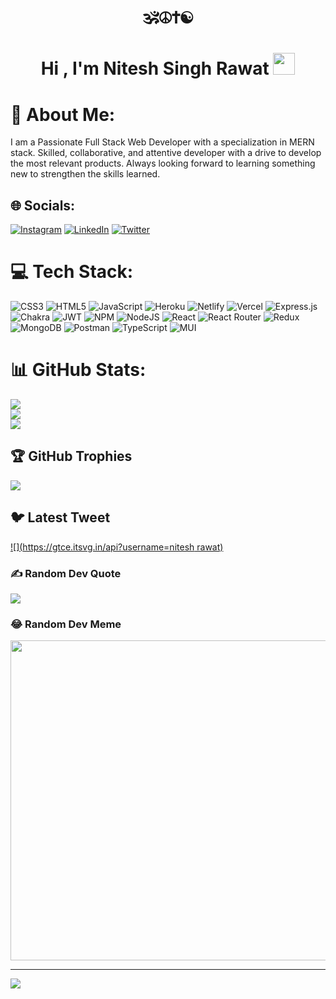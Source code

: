 <h1 align="center">🕉☮✝☯</h1>

<h1 align="center">Hi , I'm Nitesh Singh Rawat <img src="https://media.giphy.com/media/hvRJCLFzcasrR4ia7z/giphy.gif" width="35">
  
# 💫 About Me:
I am a Passionate Full Stack Web Developer with a specialization in MERN stack. Skilled, collaborative, and attentive developer with a drive to develop the most relevant products. Always looking forward to learning something new to strengthen the skills learned.


## 🌐 Socials:
[![Instagram](https://img.shields.io/badge/Instagram-%23E4405F.svg?logo=Instagram&logoColor=white)](https://instagram.com/niteshrawat835)
[![LinkedIn](https://img.shields.io/badge/LinkedIn-%230077B5.svg?logo=linkedin&logoColor=white)](https://www.linkedin.com/in/nitesh-singh-rawat-61a830224)
[![Twitter](https://img.shields.io/badge/Twitter-%231DA1F2.svg?logo=Twitter&logoColor=white)](https://twitter.com/niteshrawat0401) 

# 💻 Tech Stack:
![CSS3](https://img.shields.io/badge/css3-%231572B6.svg?style=for-the-badge&logo=css3&logoColor=white) ![HTML5](https://img.shields.io/badge/html5-%23E34F26.svg?style=for-the-badge&logo=html5&logoColor=white) ![JavaScript](https://img.shields.io/badge/javascript-%23323330.svg?style=for-the-badge&logo=javascript&logoColor=%23F7DF1E) ![Heroku](https://img.shields.io/badge/heroku-%23430098.svg?style=for-the-badge&logo=heroku&logoColor=white) ![Netlify](https://img.shields.io/badge/netlify-%23000000.svg?style=for-the-badge&logo=netlify&logoColor=#00C7B7) ![Vercel](https://img.shields.io/badge/vercel-%23000000.svg?style=for-the-badge&logo=vercel&logoColor=white) ![Express.js](https://img.shields.io/badge/express.js-%23404d59.svg?style=for-the-badge&logo=express&logoColor=%2361DAFB) ![Chakra](https://img.shields.io/badge/chakra-%234ED1C5.svg?style=for-the-badge&logo=chakraui&logoColor=white) ![JWT](https://img.shields.io/badge/JWT-black?style=for-the-badge&logo=JSON%20web%20tokens) ![NPM](https://img.shields.io/badge/NPM-%23000000.svg?style=for-the-badge&logo=npm&logoColor=white) ![NodeJS](https://img.shields.io/badge/node.js-6DA55F?style=for-the-badge&logo=node.js&logoColor=white) ![React](https://img.shields.io/badge/react-%2320232a.svg?style=for-the-badge&logo=react&logoColor=%2361DAFB) ![React Router](https://img.shields.io/badge/React_Router-CA4245?style=for-the-badge&logo=react-router&logoColor=white) ![Redux](https://img.shields.io/badge/redux-%23593d88.svg?style=for-the-badge&logo=redux&logoColor=white) ![MongoDB](https://img.shields.io/badge/MongoDB-%234ea94b.svg?style=for-the-badge&logo=mongodb&logoColor=white) ![Postman](https://img.shields.io/badge/Postman-FF6C37?style=for-the-badge&logo=postman&logoColor=white) ![TypeScript](https://img.shields.io/badge/typescript-%23007ACC.svg?style=for-the-badge&logo=typescript&logoColor=white) ![MUI](https://img.shields.io/badge/MUI-%230081CB.svg?style=for-the-badge&logo=material-ui&logoColor=white)
# 📊 GitHub Stats:
![](https://github-readme-stats.vercel.app/api?username=niteshrawat0401&theme=city_light&hide_border=false&include_all_commits=true&count_private=true)<br/>
![](https://github-readme-streak-stats.herokuapp.com/?user=niteshrawat0401&theme=city_light&hide_border=false)<br/>
![](https://github-readme-stats.vercel.app/api/top-langs/?username=niteshrawat0401&theme=city_light&hide_border=false&include_all_commits=true&count_private=true&layout=compact)

## 🏆 GitHub Trophies
![](https://github-profile-trophy.vercel.app/?username=niteshrawat0401&theme=buddhism&no-frame=false&no-bg=true&margin-w=4)

## 🐦 Latest Tweet
[![](https://gtce.itsvg.in/api?username=nitesh rawat)](https://github.com/VishwaGauravIn/github-twitter-card-embed)

### ✍️ Random Dev Quote
![](https://quotes-github-readme.vercel.app/api?type=horizontal&theme=radical)

### 😂 Random Dev Meme
<img src="https://random-memer.herokuapp.com/" width="512px"/>

---
[![](https://visitcount.itsvg.in/api?id=niteshrawat0401&icon=0&color=12)](https://visitcount.itsvg.in)

<!-- Proudly created with GPRM ( https://gprm.itsvg.in ) -->
